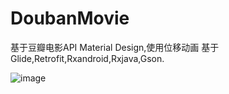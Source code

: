 # DoubanMovie
基于豆瓣电影API
Material Design,使用位移动画
基于Glide,Retrofit,Rxandroid,Rxjava,Gson.

![image](https://github.com/tttony3/DoubanMovie/blob/master/preview.gif)
